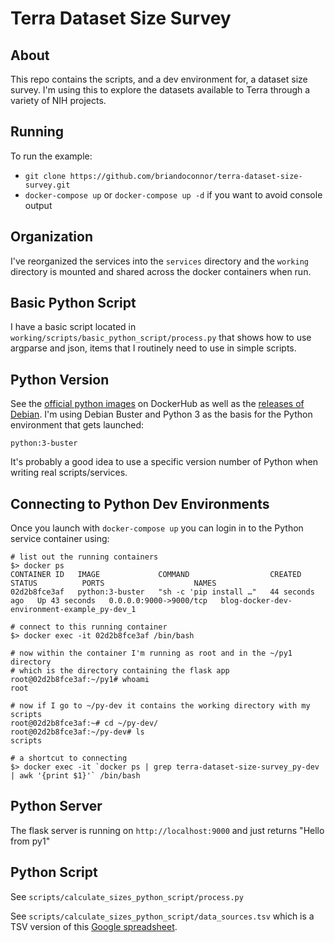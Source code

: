 # Terra Dataset Size Survey

## About

This repo contains the scripts, and a dev environment for, a dataset size survey.
I'm using this to explore the datasets available to Terra through a variety of
NIH projects.

## Running

To run the example:

- `git clone https://github.com/briandoconnor/terra-dataset-size-survey.git`
- `docker-compose up` or `docker-compose up -d` if you want to avoid console output

## Organization

I've reorganized the services into the `services` directory and the
`working` directory is mounted and shared across the docker containers when run.

## Basic Python Script

I have a basic script located in `working/scripts/basic_python_script/process.py`
that shows how to use argparse and json, items that I routinely need to use in
simple scripts.

## Python Version

See the [official python images](https://hub.docker.com/_/python) on DockerHub
as well as the [releases of Debian](https://wiki.debian.org/DebianReleases).  I'm
using Debian Buster and Python 3 as the basis for the Python environment that gets
launched:

    python:3-buster

It's probably a good idea to use a specific version number of Python when
writing real scripts/services.

## Connecting to Python Dev Environments

Once you launch with `docker-compose up` you can login in to the Python service
container using:

```
# list out the running containers
$> docker ps
CONTAINER ID   IMAGE             COMMAND                  CREATED          STATUS          PORTS                    NAMES
02d2b8fce3af   python:3-buster   "sh -c 'pip install …"   44 seconds ago   Up 43 seconds   0.0.0.0:9000->9000/tcp   blog-docker-dev-environment-example_py-dev_1

# connect to this running container
$> docker exec -it 02d2b8fce3af /bin/bash

# now within the container I'm running as root and in the ~/py1 directory
# which is the directory containing the flask app
root@02d2b8fce3af:~/py1# whoami
root

# now if I go to ~/py-dev it contains the working directory with my scripts
root@02d2b8fce3af:~# cd ~/py-dev/
root@02d2b8fce3af:~/py-dev# ls
scripts

# a shortcut to connecting
$> docker exec -it `docker ps | grep terra-dataset-size-survey_py-dev | awk '{print $1}'` /bin/bash
```

## Python Server

The flask server is running on `http://localhost:9000` and just returns "Hello from py1"

## Python Script

See `scripts/calculate_sizes_python_script/process.py`

See `scripts/calculate_sizes_python_script/data_sources.tsv` which is a TSV version
of this [Google spreadsheet](https://docs.google.com/spreadsheets/d/10A5kbSqUcWWUoPWHwREwCrRjCORZ5jrxQpWW5cMVgh0/edit#gid=0).
